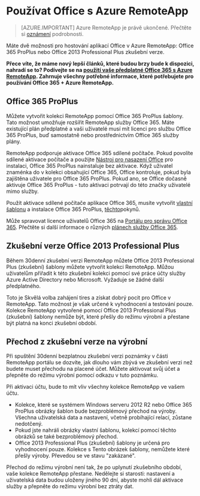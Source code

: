 
<properties
    pageTitle="Používat Office s Azure RemoteApp | Microsoft Azure" 
    description="Zjistěte, jak Office a Azure RemoteApp spolupracují?"
    services="remoteapp"
    documentationCenter=""
    authors="lizap"
    manager="mbaldwin" />

<tags
    ms.service="remoteapp"
    ms.workload="compute"
    ms.tgt_pltfrm="na"
    ms.devlang="na"
    ms.topic="article"
    ms.date="08/15/2016"
    ms.author="elizapo" />

# <a name="using-office-with-azure-remoteapp"></a>Používat Office s Azure RemoteApp

> [AZURE.IMPORTANT]
> Azure RemoteApp je právě ukončené. Přečtěte si [oznámení](https://go.microsoft.com/fwlink/?linkid=821148) podrobnosti.

Máte dvě možnosti pro hostování aplikací Office v Azure RemoteApp: Office 365 ProPlus nebo Office 2013 Professional Plus zkušební verze.

**Přece víte, že máme nový lepší článků, které budou brzy bude k dispozici, nahradí se to? Podívejte se na [použití vaše předplatné Office 365 s Azure RemoteApp](remoteapp-officesubscription.md). Zahrnuje všechny potřebné informace, které potřebujete pro používání Office 365 + Azure RemoteApp.**

## <a name="office-365-proplus"></a>Office 365 ProPlus
Můžete vytvořit kolekci RemoteApp pomocí Office 365 ProPlus šablony. Tato možnost umožňuje rozšířit RemoteApp služby Office 365. Máte existující plán předplatné a vaši uživatelé musí mít licenci pro službu Office 365 ProPlus, buď samostatně nebo prostřednictvím Office 365 služby plány.

RemoteApp podporuje aktivace Office 365 sdílené počítače. Pokud povolíte sdílené aktivace počítače a použijte [Nástroj pro nasazení Office](http://www.microsoft.com/download/details.aspx?id=36778) pro instalaci, Office 365 ProPlus nainstaluje bez aktivace. Když uživatel znaménka do v kolekci obsahující Office 365, Office kontroluje, pokud byla zajištěna uživatele pro Office 365 ProPlus. Pokud ano, se Office dočasně aktivuje Office 365 ProPlus - tuto aktivaci potrvají do této značky uživatelé mimo služby.

Použít aktivace sdílené počítače aplikace Office 365, musíte vytvořit [vlastní šablonu](remoteapp-create-custom-image.md) a instalace Office 365 ProPlus, [těchto](https://technet.microsoft.com/library/dn782858.aspx)pokynů.

Může spravovat licence uživatelů Office 365 na [Portálu pro správu Office 365](https://portal.office365.com/). Přečtěte si další informace o různých [plánech služby Office 365](http://technet.microsoft.com/library/office-365-plan-options.aspx).  


## <a name="office-2013-professional-plus-trial"></a>Zkušební verze Office 2013 Professional Plus
Během 30denní zkušební verzi RemoteApp můžete Office 2013 Professional Plus (zkušební) šablony můžete vytvořit kolekci RemoteApp. Můžou uživatelům přiřadit k této zkušební kolekci pomocí své práce účty služby Azure Active Directory nebo Microsoft. Vyžaduje se žádné další předplatného.

Toto je Skvělá volba zahájení tires a získat dobrý pocit pro Office v RemoteApp. Tato možnost je však určené k vyhodnocení a testování pouze. Kolekce RemoteApp vytvořené pomocí Office 2013 Professional Plus (zkušební) šablony nemůže být, které přešly do režimu výrobní a přestane být platná na konci zkušební období.

## <a name="switching-from-trial-to-production"></a>Přechod z zkušební verze na výrobní
Při spuštění 30denní bezplatnou zkušební verzi poznámky v části RemoteApp portálu se dozvíte, jak dlouho vám zbývá ve zkušební verzi než budete muset přechodu na placené účet. Můžete aktivovat svůj účet a přepněte do režimu výrobní pomocí odkazu v tuto poznámku.

Při aktivaci účtu, bude to mít vliv všechny kolekce RemoteApp ve vašem účtu.

- Kolekce, které se systémem Windows serveru 2012 R2 nebo Office 365 ProPlus obrázky šablon bude bezproblémový přechod na výroby. Všechna uživatelská data a nastavení, včetně probíhající relací, zůstane nedotčený.
- Pokud jste nahráli obrázky vlastní šablonu, kolekcí pomocí těchto obrázků se také bezproblémový přechod.
- Office 2013 Professional Plus (zkušební) šablony je určená pro vyhodnocení pouze. Kolekce s Tento obrázek šablony, nemůžete které přešly výroby. Převedou se ve stavu "zakázané".


Přechod do režimu výrobní není tak, že po uplynutí zkušebního období, vaše kolekce RemoteApp přestane. Nedělejte si starosti: nastavení a uživatelská data budou uloženy jiného 90 dní, abyste mohli dál aktivace služby a přepněte do režimu výrobní bez ztráty dat.
